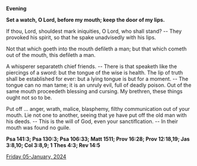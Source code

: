 **Evening**

**Set a watch, O Lord, before my mouth; keep the door of my lips.**
 
If thou, Lord, shouldest mark iniquities, O Lord, who shall stand? -- They provoked his spirit, so that he spake unadvisedly with his lips.
 
Not that which goeth into the mouth defileth a man; but that which cometh out of the mouth, this defileth a man.
 
A whisperer separateth chief friends. -- There is that speaketh like the piercings of a sword: but the tongue of the wise is health. The lip of truth shall be established for ever: but a lying tongue is but for a moment. -- The tongue can no man tame; it is an unruly evil, full of deadly poison. Out of the same mouth proceedeth blessing and cursing. My brethren, these things ought not so to be.
 
Put off ... anger, wrath, malice, blasphemy, filthy communication out of your mouth. Lie not one to another, seeing that ye have put off the old man with his deeds. -- This is the will of God, even your sanctiflcation. -- In their mouth was found no guile.  

**Psa 141:3; Psa 130:3; Psa 106:33; Matt 1511; Prov 16:28; Prov 12:18,19; Jas 3:8,10; Col 3:8,9; 1 Thes 4:3; Rev 14:5**

[Friday 05-January, 2024](https://t.me/daily_light)
